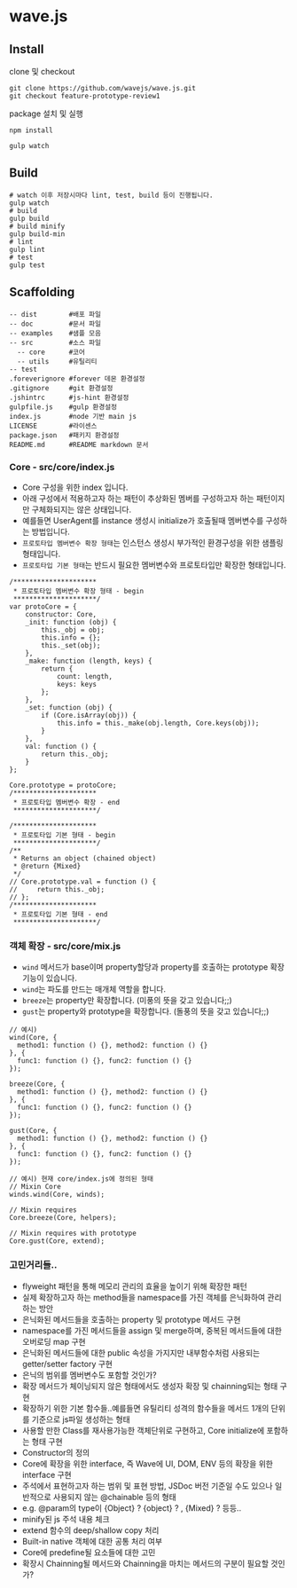 # wave.js

## Install

clone 및 checkout
```
git clone https://github.com/wavejs/wave.js.git
git checkout feature-prototype-review1
```

package 설치 및 실행
```
npm install

gulp watch
```

## Build

```
# watch 이후 저장시마다 lint, test, build 등이 진행됩니다.
gulp watch
# build
gulp build
# build minify
gulp build-min
# lint
gulp lint
# test
gulp test
```

## Scaffolding

```
-- dist        #배포 파일
-- doc         #문서 파일
-- examples    #샘플 모음
-- src         #소스 파일
  -- core      #코어
  -- utils     #유틸리티
-- test
.foreverignore #forever 데몬 환경설정
.gitignore     #git 환경설정
.jshintrc      #js-hint 환경설정
gulpfile.js    #gulp 환경설정
index.js       #node 기반 main js
LICENSE        #라이센스
package.json   #패키지 환경설정
README.md      #README markdown 문서
```

### Core - src/core/index.js
* Core 구성을 위한 index 입니다.
* 아래 구성에서 적용하고자 하는 패턴이 추상화된 멤버를 구성하고자 하는 패턴이지만 구체화되지는 않은 상태입니다.
* 예를들면 UserAgent를 instance 생성시 initialize가 호출될때 멤버변수를 구성하는 방법입니다.
* `프로토타입 멤버변수 확장 형태`는 인스턴스 생성시 부가적인 환경구성을 위한 샘플링 형태입니다.
* `프로토타입 기본 형태`는 반드시 필요한 멤버변수와 프로토타입만 확장한 형태입니다.
```
/*********************
 * 프로토타입 멤버변수 확장 형태 - begin
 *********************/
var protoCore = {
    constructor: Core,
    _init: function (obj) {
        this._obj = obj;
        this.info = {};
        this._set(obj);
    },
    _make: function (length, keys) {
        return {
            count: length,
            keys: keys
        };
    },
    _set: function (obj) {
        if (Core.isArray(obj)) {
            this.info = this._make(obj.length, Core.keys(obj));
        }
    },
    val: function () {
        return this._obj;
    }
};

Core.prototype = protoCore;
/*********************
 * 프로토타입 멤버변수 확장 - end
 *********************/
```

```
/*********************
 * 프로토타입 기본 형태 - begin
 *********************/
/**
 * Returns an object (chained object)
 * @return {Mixed}
 */
// Core.prototype.val = function () {
//     return this._obj;
// };
/*********************
 * 프로토타입 기본 형태 - end
 *********************/
```

### 객체 확장 - src/core/mix.js
* `wind` 메서드가 base이며 property할당과 property를 호출하는 prototype 확장기능이 있습니다.
* `wind`는 파도를 만드는 매개체 역할을 합니다.
* `breeze`는 property만 확장합니다. (미풍의 뜻을 갖고 있습니다;;)
* `gust`는 property와 prototype을 확장합니다. (돌풍의 뜻을 갖고 있습니다;;)
```
// 예시)
wind(Core, {
  method1: function () {}, method2: function () {}
}, {
  func1: function () {}, func2: function () {}
});

breeze(Core, {
  method1: function () {}, method2: function () {}
}, {
  func1: function () {}, func2: function () {}
});

gust(Core, {
  method1: function () {}, method2: function () {}
}, {
  func1: function () {}, func2: function () {}
});

// 예시) 현재 core/index.js에 정의된 형태
// Mixin Core
winds.wind(Core, winds);

// Mixin requires
Core.breeze(Core, helpers);

// Mixin requires with prototype
Core.gust(Core, extend);
```

### 고민거리들..

* flyweight 패턴을 통해 메모리 관리의 효율을 높이기 위해 확장한 패턴
* 실제 확장하고자 하는 method들을 namespace를 가진 객체를 은닉화하여 관리하는 방안
* 은닉화된 메서드들을 호출하는 property 및 prototype 메서드 구현
* namespace를 가진 메서드들을 assign 및 merge하며, 중복된 메서드들에 대한 오버로딩 map 구현
* 은닉화된 메서드들에 대한 public 속성을 가지지만 내부함수처럼 사용되는 getter/setter factory 구현
* 은닉의 범위를 멤버변수도 포함할 것인가?
* 확장 메서드가 체이닝되지 않은 형태에서도 생성자 확장 및 chainning되는 형태 구현
* 확장하기 위한 기본 함수들..예를들면 유틸리티 성격의 함수들을 메서드 1개의 단위를 기준으로 js파일 생성하는 형태
* 사용할 만한 Class를 재사용가능한 객체단위로 구현하고, Core initialize에 포함하는 형태 구현
* Constructor의 정의
* Core에 확장을 위한 interface, 즉 Wave에 UI, DOM, ENV 등의 확장을 위한 interface 구현
* 주석에서 표현하고자 하는 범위 및 표현 방법, JSDoc 버전 기준일 수도 있으나 일반적으로 사용되지 않는 @chainable 등의 형태
* e.g. @param의 type이 {Object} ? {object} ? , {Mixed} ? 등등..
* minify된 js 주석 내용 체크
* extend 함수의 deep/shallow copy 처리
* Built-in native 객체에 대한 공통 처리 여부
* Core에 predefine될 요소들에 대한 고민
* 확장시 Chainning될 메서드와 Chainning을 마치는 메서드의 구분이 필요할 것인가?
